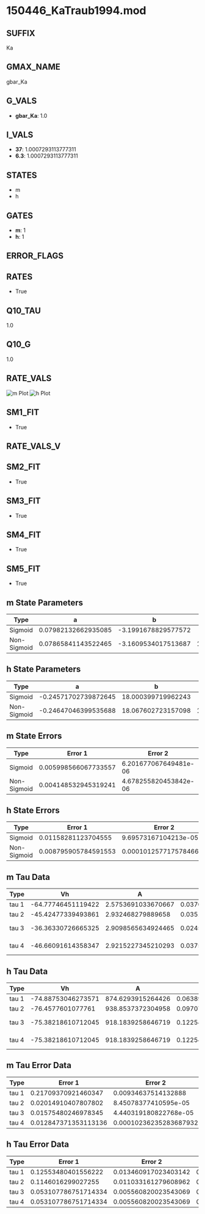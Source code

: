 # 150446_KaTraub1994.mod

## SUFFIX

Ka

## GMAX_NAME

gbar_Ka

## G_VALS

- **gbar_Ka**: 1.0

## I_VALS

- **37**: 1.0007293113777311
- **6.3**: 1.0007293113777311

## STATES

- m
- h

## GATES

- **m**: 1
- **h**: 1

## ERROR_FLAGS


## RATES

- True

## Q10_TAU

1.0

## Q10_G

1.0

## RATE_VALS

![m Plot](/Users/pbozelos/Dropbox/icg-Chai-Panos/supermodels/output_markdown_files/K/150446_KaTraub1994.mod/images/m.png)
![h Plot](/Users/pbozelos/Dropbox/icg-Chai-Panos/supermodels/output_markdown_files/K/150446_KaTraub1994.mod/images/h.png)

## SM1_FIT

- True

## RATE_VALS_V

## SM2_FIT

- True

## SM3_FIT

- True

## SM4_FIT

- True

## SM5_FIT

- True

## m State Parameters

| Type | a | b | c | d |
| --- | --- | --- | --- | --- |
| Sigmoid | 0.07982132662935085 | -3.1991678829577572 |
| Non-Sigmoid | 0.07865841143522465 | -3.1609534017513687 | 1.0078880193217978 | -0.005468612544315296 |

## h State Parameters

| Type | a | b | c | d |
| --- | --- | --- | --- | --- |
| Sigmoid | -0.24571702739872645 | 18.000399719962243 |
| Non-Sigmoid | -0.24647046399535688 | 18.067602723157098 | 1.0002390453256063 | 0.0021287772019406917 |

## m State Errors

| Type | Error 1 | Error 2 | Error 3 |
| --- | --- | --- | --- |
| Sigmoid | 0.005998566067733557 | 6.201677067649481e-06 | 0.0031417581885898518 |
| Non-Sigmoid | 0.004148532945319241 | 4.678255820453842e-06 | 0.002172800500056179 |

## h State Errors

| Type | Error 1 | Error 2 | Error 3 |
| --- | --- | --- | --- |
| Sigmoid | 0.01158281123704555 | 9.69573167104213e-05 | 0.01062106517582523 |
| Non-Sigmoid | 0.008795905784591553 | 0.00010125771757846652 | 0.008065562557021722 |

## m Tau Data

| Type | Vh | A | b1 | b2 | c1 | c2 | d1 | d2 | e1 | e2 |
| --- | --- | --- | --- | --- | --- | --- | --- | --- | --- | --- |
| tau 1 | -64.77746451119422 | 2.5753691033670667 | 0.037072165226271644 | 0.014201018296933581 |
| tau 2 | -45.42477339493861 | 2.932468279889658 | 0.03517308905268984 | 0.0002062688112337765 | 0.030008785963218522 | -0.00012426635264551743 |
| tau 3 | -36.36330726665325 | 2.9098565634924465 | 0.024577543385479298 | -2.2632231459134393e-05 | -1.3234553260729791e-06 | 0.03249764185829592 | -0.00014120786448765853 | -1.3859019722634192e-07 |
| tau 4 | -46.66091614358347 | 2.9215227345210293 | 0.03754151869664757 | 0.00025050040016106587 | -8.0763555479136e-07 | -1.876682276732698e-08 | 0.030262280520501842 | -0.00017082600180964811 | 8.636403369596551e-07 | -4.315715036504024e-09 |

## h Tau Data

| Type | Vh | A | b1 | b2 | c1 | c2 | d1 | d2 | e1 | e2 |
| --- | --- | --- | --- | --- | --- | --- | --- | --- | --- | --- |
| tau 1 | -74.88753046273571 | 874.6293915264426 | 0.06389719236728149 | 0.16139544378369217 |
| tau 2 | -76.4577601077761 | 938.8537372304958 | 0.09707191362424616 | 0.001236515382734135 | 0.1591753495043119 | -0.000785952557494724 |
| tau 3 | -75.38218610712045 | 918.1839258646719 | 0.12254987145915544 | 0.0051462017694491645 | 0.0001148083506361434 | 0.20066836305443805 | -0.002969075049048948 | 1.3084929053567827e-05 |
| tau 4 | -75.38218610712045 | 918.1839258646719 | 0.12254987145915544 | 0.0051462017694491645 | 0.0001148083506361434 | 0.0 | 0.20066836305443805 | -0.002969075049048948 | 1.3084929053567827e-05 | 0.0 |

## m Tau Error Data

| Type | Error 1 | Error 2 | Error 3 |
| --- | --- | --- | --- |
| tau 1 | 0.21709370921460347 | 0.00934637514132888 | 0.05763652465402287 |
| tau 2 | 0.02014910407807802 | 8.45078377410595e-05 | 0.005349414951515769 |
| tau 3 | 0.01575480246978345 | 4.440319180822768e-05 | 0.004182765425373511 |
| tau 4 | 0.012847371353113136 | 0.00010236235283687932 | 0.003410867308923763 |

## h Tau Error Data

| Type | Error 1 | Error 2 | Error 3 |
| --- | --- | --- | --- |
| tau 1 | 0.12553480401556222 | 0.013460917023403142 | 0.10572662432282828 |
| tau 2 | 0.1146016299027255 | 0.011033161279608962 | 0.09651859949538154 |
| tau 3 | 0.053107786751714334 | 0.005560820023543069 | 0.04472789090282335 |
| tau 4 | 0.053107786751714334 | 0.005560820023543069 | 0.04472789090282335 |

